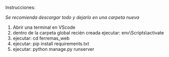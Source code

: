 Instrucciones:

*Se recomienda descargar todo y dejarlo en una carpeta nueva*


1. Abrir una terminal en VScode
2. dentro de la carpeta global recién creada ejecutar: env\Scripts\activate
3. ejecutar: cd ferremas_web
4. ejecutar: pip install requirements.txt
5. ejecutar: python manage.py runserver
